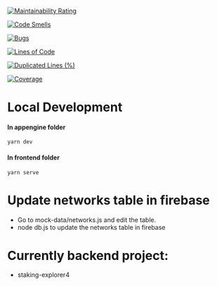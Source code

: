 [![Maintainability Rating](https://sonarcloud.io/api/project_badges/measure?project=potvik_staking-dashboard&metric=sqale_rating)](https://sonarcloud.io/dashboard?id=potvik_staking-dashboard)

[![Code Smells](https://sonarcloud.io/api/project_badges/measure?project=potvik_staking-dashboard&metric=code_smells)](https://sonarcloud.io/dashboard?id=potvik_staking-dashboard)

[![Bugs](https://sonarcloud.io/api/project_badges/measure?project=potvik_staking-dashboard&metric=bugs)](https://sonarcloud.io/dashboard?id=potvik_staking-dashboard)

[![Lines of Code](https://sonarcloud.io/api/project_badges/measure?project=potvik_staking-dashboard&metric=ncloc)](https://sonarcloud.io/dashboard?id=potvik_staking-dashboard)

[![Duplicated Lines (%)](https://sonarcloud.io/api/project_badges/measure?project=potvik_staking-dashboard&metric=duplicated_lines_density)](https://sonarcloud.io/dashboard?id=potvik_staking-dashboard)

[![Coverage](https://sonarcloud.io/api/project_badges/measure?project=potvik_staking-dashboard&metric=coverage)](https://sonarcloud.io/dashboard?id=potvik_staking-dashboard)


# Local Development

#### In appengine folder

```
yarn dev
```

#### In frontend folder

```
yarn serve
```


# Update networks table in firebase

- Go to mock-data/networks.js and edit the table.
- node db.js to update the networks table in firebase


# Currently backend project:
- staking-explorer4


